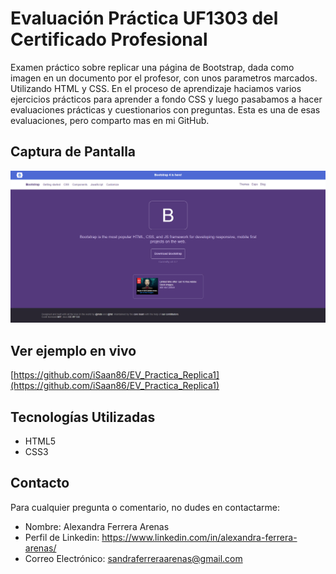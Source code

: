 # Evaluación Práctica UF1303 del Certificado Profesional

Examen práctico sobre replicar una página de Bootstrap, dada como imagen en un documento por el profesor, con unos parametros marcados. Utilizando HTML y CSS.
En el proceso de aprendizaje haciamos varios ejercicios prácticos para aprender a fondo CSS y luego pasabamos a hacer evaluaciones prácticas y cuestionarios con preguntas. Esta es una de esas evaluaciones, pero comparto mas en mi GitHub.

## Captura de Pantalla

![Mi Web](img/captura.jpg)

## Ver ejemplo en vivo
[https://github.com/iSaan86/EV_Practica_Replica1](https://github.com/iSaan86/EV_Practica_Replica1)

## Tecnologías Utilizadas

- HTML5
- CSS3

## Contacto

Para cualquier pregunta o comentario, no dudes en contactarme:

- Nombre: Alexandra Ferrera Arenas
- Perfil de Linkedin: https://www.linkedin.com/in/alexandra-ferrera-arenas/
- Correo Electrónico: sandraferreraarenas@gmail.com
